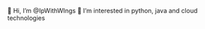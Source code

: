 👋 Hi, I’m @IpWithWIngs
👀 I’m interested in python, java and cloud technologies



<!---
IpWithWIngs/IpWithWIngs is a ✨ special ✨ repository because its `README.md` (this file) appears on your GitHub profile.
You can click the Preview link to take a look at your changes.
--->
